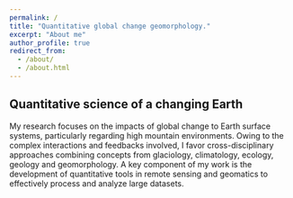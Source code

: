 ```yaml
---
permalink: /
title: "Quantitative global change geomorphology."
excerpt: "About me"
author_profile: true
redirect_from: 
  - /about/
  - /about.html
---
```


## Quantitative science of a changing Earth
My research focuses on the impacts of global change to Earth surface systems, particularly regarding high mountain environments. Owing to the complex interactions and feedbacks involved, I favor cross-disciplinary approaches combining concepts from glaciology, climatology, ecology, geology and geomorphology. A key component of my work is the development of quantitative tools in remote sensing and geomatics to effectively process and analyze large datasets.


